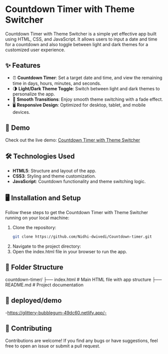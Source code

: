 # Countdown Timer with Theme Switcher

Countdown Timer with Theme Switcher is a simple yet effective app built using HTML, CSS, and JavaScript. It allows users to input a date and time for a countdown and also toggle between light and dark themes for a customized user experience.

## ✨ Features

- ⏰ **Countdown Timer**: Set a target date and time, and view the remaining time in days, hours, minutes, and seconds.
- 🌗 **Light/Dark Theme Toggle**: Switch between light and dark themes to personalize the app.
- 🔄 **Smooth Transitions**: Enjoy smooth theme switching with a fade effect.
- 🖥️ **Responsive Design**: Optimized for desktop, tablet, and mobile devices.

## 🚀 Demo

Check out the live demo: [Countdown Timer with Theme Switcher](#)

## 🛠️ Technologies Used

- **HTML5**: Structure and layout of the app.
- **CSS3**: Styling and theme customization.
- **JavaScript**: Countdown functionality and theme switching logic.

## 🖥️ Installation and Setup

Follow these steps to get the Countdown Timer with Theme Switcher running on your local machine:

1. Clone the repository:
   ```bash
   git clone https://github.com/Nidhi-dwivedi/Countdown-timer.git
   ```
2. Navigate to the project directory:
3. Open the index.html file in your browser to run the app.

 ## 📂 Folder Structure
countdown-timer/
├── index.html        # Main HTML file with app structure
├── README.md         # Project documentation

## 🎨 deployed/demo
-https://glittery-bubblegum-49dc60.netlify.app/-

## 🌟 Contributing
Contributions are welcome! If you find any bugs or have suggestions, feel free to open an issue or submit a pull request.


